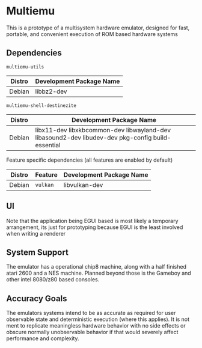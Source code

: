# Multiemu

This is a prototype of a multisystem hardware emulator, designed for fast, portable, and convenient execution of ROM based hardware systems

## Dependencies

`multiemu-utils`

| Distro    | Development Package Name |
| --------  | -------                  |
| Debian    | libbz2-dev               |

`multiemu-shell-destinezite`

| Distro    | Development Package Name                                                                         |
| --------  | -------                                                                                          |
| Debian    | libx11-dev libxkbcommon-dev libwayland-dev libasound2-dev libudev-dev pkg-config build-essential |

Feature specific dependencies (all features are enabled by default)

| Distro   | Feature | Development Package Name |
| -------- | ------- | -------                  |
| Debian   | `vulkan` | libvulkan-dev           |

## UI

Note that the application being EGUI based is most likely a temporary arrangement, its just for prototyping because EGUI is the least involved when writing a renderer

## System Support

The emulator has a operational chip8 machine, along with a half finished atari 2600 and a NES machine. Planned beyond those is the Gameboy and other intel 8080/z80 based consoles.

## Accuracy Goals

The emulators systems intend to be as accurate as required for user observable state and deterministic execution (where this applies). It is not ment to replicate meaningless hardware behavior with no side effects or obscure normally unobservable behavior if that would severely affect performance and complexity.